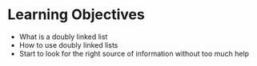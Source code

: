# Learning Objectives

* What is a doubly linked list
* How to use doubly linked lists
* Start to look for the right source of information without too much help
